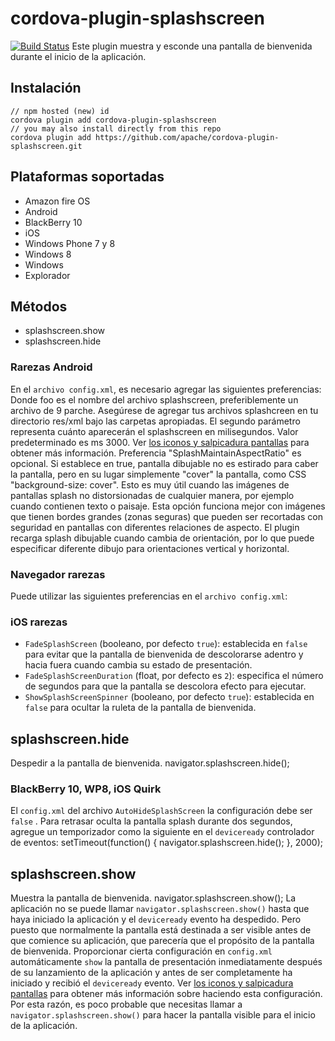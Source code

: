 <!--
# license: Licensed to the Apache Software Foundation (ASF) under one
#         or more contributor license agreements.  See the NOTICE file
#         distributed with this work for additional information
#         regarding copyright ownership.  The ASF licenses this file
#         to you under the Apache License, Version 2.0 (the
#         "License"); you may not use this file except in compliance
#         with the License.  You may obtain a copy of the License at
#
#           http://www.apache.org/licenses/LICENSE-2.0
#
#         Unless required by applicable law or agreed to in writing,
#         software distributed under the License is distributed on an
#         "AS IS" BASIS, WITHOUT WARRANTIES OR CONDITIONS OF ANY
#         KIND, either express or implied.  See the License for the
#         specific language governing permissions and limitations
#         under the License.
-->
# cordova-plugin-splashscreen
[![Build Status](https://travis-ci.org/apache/cordova-plugin-splashscreen.svg)](https://travis-ci.org/apache/cordova-plugin-splashscreen)
Este plugin muestra y esconde una pantalla de bienvenida durante el inicio de la aplicación.
## Instalación
    // npm hosted (new) id
    cordova plugin add cordova-plugin-splashscreen
    // you may also install directly from this repo
    cordova plugin add https://github.com/apache/cordova-plugin-splashscreen.git
## Plataformas soportadas
  * Amazon fire OS
  * Android
  * BlackBerry 10
  * iOS
  * Windows Phone 7 y 8
  * Windows 8
  * Windows
  * Explorador
## Métodos
  * splashscreen.show
  * splashscreen.hide
### Rarezas Android
En el `archivo config.xml`, es necesario agregar las siguientes preferencias:
    <preference name="SplashScreen" value="foo" />
    <preference name="SplashScreenDelay" value="10000" />
    <preference name="SplashMaintainAspectRatio" value="true|false" />
Donde foo es el nombre del archivo splashscreen, preferiblemente un archivo de 9 parche. Asegúrese de agregar tus archivos splashcreen en tu directorio res/xml bajo las carpetas apropiadas. El segundo parámetro representa cuánto aparecerán el splashscreen en milisegundos. Valor predeterminado es ms 3000. Ver [los iconos y salpicadura pantallas](http://cordova.apache.org/docs/en/edge/config_ref_images.md.html) para obtener más información.
Preferencia "SplashMaintainAspectRatio" es opcional. Si establece en true, pantalla dibujable no es estirado para caber la pantalla, pero en su lugar simplemente "cover" la pantalla, como CSS "background-size: cover". Esto es muy útil cuando las imágenes de pantallas splash no distorsionadas de cualquier manera, por ejemplo cuando contienen texto o paisaje. Esta opción funciona mejor con imágenes que tienen bordes grandes (zonas seguras) que pueden ser recortadas con seguridad en pantallas con diferentes relaciones de aspecto.
El plugin recarga splash dibujable cuando cambia de orientación, por lo que puede especificar diferente dibujo para orientaciones vertical y horizontal.
### Navegador rarezas
Puede utilizar las siguientes preferencias en el `archivo config.xml`:
    <platform name="browser">
        <preference name="SplashScreen" value="images/browser/splashscreen.jpg" /> <!-- defaults to "img/logo.png" -->
        <preference name="SplashScreenDelay" value="10000" /> <!-- defaults to "3000" -->
        <preference name="SplashScreenBackgroundColor" value="green" /> <!-- defaults to "#464646" -->
        <preference name="ShowSplashScreen" value="false" /> <!-- defaults to "true" -->
        <preference name="SplashScreenWidth" value="600" /> <!-- defaults to "170" -->
        <preference name="SplashScreenHeight" value="300" /> <!-- defaults to "200" -->
    </platform>
### iOS rarezas
  * `FadeSplashScreen` (booleano, por defecto `true`): establecida en `false` para evitar que la pantalla de bienvenida de descolorarse adentro y hacia fuera cuando cambia su estado de presentación.
        <preference name="FadeSplashScreen" value="false"/>
  * `FadeSplashScreenDuration` (float, por defecto es `2`): especifica el número de segundos para que la pantalla se descolora efecto para ejecutar.
        <preference name="FadeSplashScreenDuration" value="4"/>
  * `ShowSplashScreenSpinner` (booleano, por defecto `true`): establecida en `false` para ocultar la ruleta de la pantalla de bienvenida.
        <preference name="ShowSplashScreenSpinner" value="false"/>
## splashscreen.hide
Despedir a la pantalla de bienvenida.
    navigator.splashscreen.hide();
### BlackBerry 10, WP8, iOS Quirk
El `config.xml` del archivo `AutoHideSplashScreen` la configuración debe ser `false` . Para retrasar oculta la pantalla splash durante dos segundos, agregue un temporizador como la siguiente en el `deviceready` controlador de eventos:
        setTimeout(function() {
            navigator.splashscreen.hide();
        }, 2000);
## splashscreen.show
Muestra la pantalla de bienvenida.
    navigator.splashscreen.show();
La aplicación no se puede llamar `navigator.splashscreen.show()` hasta que haya iniciado la aplicación y el `deviceready` evento ha despedido. Pero puesto que normalmente la pantalla está destinada a ser visible antes de que comience su aplicación, que parecería que el propósito de la pantalla de bienvenida. Proporcionar cierta configuración en `config.xml` automáticamente `show` la pantalla de presentación inmediatamente después de su lanzamiento de la aplicación y antes de ser completamente ha iniciado y recibió el `deviceready` evento. Ver [los iconos y salpicadura pantallas](http://cordova.apache.org/docs/en/edge/config_ref_images.md.html) para obtener más información sobre haciendo esta configuración. Por esta razón, es poco probable que necesitas llamar a `navigator.splashscreen.show()` para hacer la pantalla visible para el inicio de la aplicación.